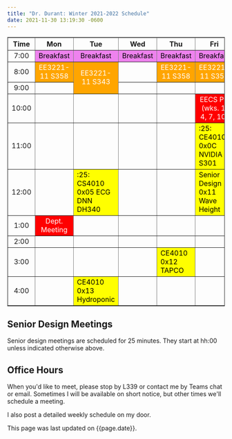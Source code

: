 ```yaml
---
title: "Dr. Durant: Winter 2021-2022 Schedule"
date: 2021-11-30 13:19:30 -0600
---
```


<style type="text/css">
td        { text-align: center;                      }
td.am     { background-color: red;     color: white; }
td.ce4010 { background-color: yellow;  color: black; text-align: left; }
td.ee3221 { background-color: orange;  color: white; }
td.lunch  { background-color: violet;  color: black; }
</style>

<div align="center">
<table border>
<tr><th>Time</th>       <th>Mon</th>                            <th>Tue</th>                                            <th>Wed</th>                        <th>Thu</th>                                <th>Fri</th>                                            </tr>
<tr><td>7:00</td>       <td class="lunch">Breakfast</td>        <td class="lunch">Breakfast</td>                        <td class="lunch">Breakfast</td>    <td class="lunch">Breakfast</td>            <td class="lunch">Breakfast</td>                        </tr>
<tr><td>8:00</td>       <td class="ee3221">EE3221-11 S358</td>  <td class="ee3221" rowspan="2">EE3221-11 S343</td>      <td>&nbsp;</td>                     <td class="ee3221">EE3221-11 S358</td>      <td class="ee3221">EE3221-11 S358</td>                  </tr>
<tr><td>9:00</td>       <td>&nbsp;</td>                                                                                 <td>&nbsp;</td>                     <td>&nbsp;</td>                             <td>&nbsp;</td>                                         </tr>
<tr><td>10:00</td>      <td>&nbsp;</td>                         <td>&nbsp;</td>                                         <td>&nbsp;</td>                     <td>&nbsp;</td>                             <td class="am">EECS PD (wks. 1, 4, 7, 10)</td>          </tr>
<tr><td>11:00</td>      <td>&nbsp;</td>                         <td>&nbsp;</td>                                         <td>&nbsp;</td>                     <td>&nbsp;</td>                             <td class="ce4010">:25: CE4010 0x0C NVIDIA S301</td>    </tr>
<tr><td>12:00</td>      <td>&nbsp;</td>                         <td class="ce4010">:25: CS4010 0x05 ECG DNN DH340</td>  <td>&nbsp;</td>                     <td>&nbsp;</td>                             <td class="ce4010">Senior Design 0x11 Wave Height</td>  </tr>
<tr><td>1:00</td>       <td class="am">Dept. Meeting</td>       <td>&nbsp;</td>                                         <td>&nbsp;</td>                     <td>&nbsp;</td>                             <td>&nbsp;</td>                                         </tr>
<tr><td>2:00</td>       <td>&nbsp;</td>                         <td>&nbsp;</td>                                         <td>&nbsp;</td>                     <td>&nbsp;</td>                             <td>&nbsp;</td>                                         </tr>
<tr><td>3:00</td>       <td>&nbsp;</td>                         <td>&nbsp;</td>                                         <td>&nbsp;</td>                     <td class="ce4010">CE4010 0x12 TAPCO</td>   <td>&nbsp;</td>                                         </tr>
<tr><td>4:00</td>       <td>&nbsp;</td>                         <td class="ce4010">CE4010 0x13 Hydroponic</td>          <td>&nbsp;</td>                     <td>&nbsp;</td>                             <td>&nbsp;</td>                                         </tr>
</table>
</div>

## Senior Design Meetings

Senior design meetings are scheduled for 25 minutes. They start at hh:00 unless indicated otherwise above.

## Office Hours

When you'd like to meet, please stop by L339 or contact me by Teams chat or email. Sometimes I will be available on short notice, but other times we'll schedule a meeting.

I also post a detailed weekly schedule on my door.

This page was last updated on {{page.date}}.

